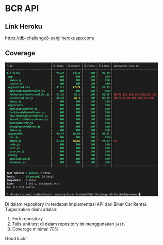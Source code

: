 # BCR API

## Link Heroku

https://db-challenge8-panji.herokuapp.com/

## Coverage

![This is an image](./docs/img/coverage.png)

Di dalam repository ini terdapat implementasi API dari Binar Car Rental.
Tugas kalian disini adalah:

1. Fork repository
2. Tulis unit test di dalam repository ini menggunakan `jest`.
3. Coverage minimal 70%

Good luck!
